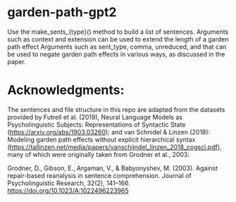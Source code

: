 # garden-path-gpt2

Use the make_sents_{type}() method to build a list of sentences.
Arguments such as context and extension can be used to extend the length of a garden path effect
Arguments such as sent_type, comma, unreduced, and that can be used to negate garden path effects in various ways, as discussed in the paper.

# Acknowledgments:
The sentences and file structure in this repo are adapted from the datasets provided by Futrell et al. (2019), Neural Language Models as Psycholinguistic Subjects: Representations of Syntactic State (https://arxiv.org/abs/1903.03260); and van Schnidel & Linzen (2018): Modeling garden path effects without explicit hierarchical syntax (https://tallinzen.net/media/papers/vanschijndel_linzen_2018_cogsci.pdf), many of which were originally taken from Grodner et al., 2003:

Grodner, D., Gibson, E., Argaman, V., & Babyonyshev, M. (2003). Against repair-based reanalysis in sentence comprehension. Journal of Psycholinguistic Research, 32(2), 141–166. https://doi.org/10.1023/A:1022496223965
